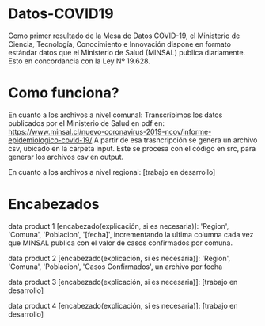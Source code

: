 # Datos-COVID19
Como primer resultado de la Mesa de Datos COVID-19, el Ministerio de Ciencia, Tecnología, Conocimiento e Innovación dispone en formato estándar datos que el Ministerio de Salud (MINSAL) publica diariamente. 
Esto en concordancia con la Ley Nº 19.628.

# Como funciona?

En cuanto a los archivos a nivel comunal:
Transcribimos los datos publicados por el Ministerio de Salud en pdf en:
https://www.minsal.cl/nuevo-coronavirus-2019-ncov/informe-epidemiologico-covid-19/
A partir de esa trasncripción se genera un archivo csv, ubicado en la carpeta input.
Este se procesa con el código en src, para generar los archivos csv en output.

En cuanto a los archivos a nivel regional:
[trabajo en desarrollo]

# Encabezados
data product 1 [encabezado(explicación, si es necesaria)]: 'Region', 'Comuna', 'Poblacion', '[fecha]', incrementando la ultima columna cada vez que MINSAL publica con el valor de casos confirmados por comuna. 

data product 2 [encabezado(explicación, si es necesaria)]: 'Region', 'Comuna', 'Poblacion', 'Casos Confirmados', un archivo por fecha

data product 3 [encabezado(explicación, si es necesaria)]: [trabajo en desarrollo]

data product 4 [encabezado(explicación, si es necesaria)]: [trabajo en desarrollo]
